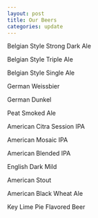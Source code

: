 ```yaml
---
layout: post
title: Our Beers
categories: update
---
```


Belgian Style Strong Dark Ale

Belgian Style Triple Ale

Belgian Style Single Ale

German Weissbier

German Dunkel 

Peat Smoked Ale

American Citra Session IPA

American Mosaic IPA

American Blended IPA

English Dark Mild

American Stout

American Black Wheat Ale

Key Lime Pie Flavored Beer

